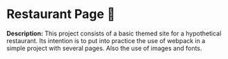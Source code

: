 # Restaurant Page :pretzel:

**Description:** 
This project consists of a basic themed site for a hypothetical restaurant. Its intention is to put into practice the use of webpack in a simple project with several pages. Also the use of images and fonts.